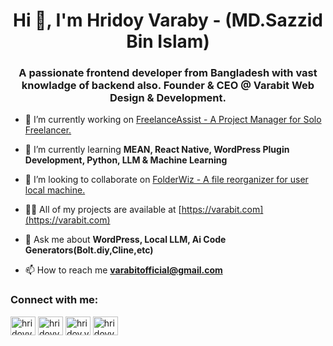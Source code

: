 <h1 align="center">Hi 👋, I'm Hridoy Varaby - (MD.Sazzid Bin Islam)</h1>
<h3 align="center">A passionate frontend developer from Bangladesh with vast knowladge of backend also. Founder & CEO @ Varabit Web Design & Development.</h3>

- 🔭 I’m currently working on [FreelanceAssist - A Project Manager for Solo Freelancer.](https://freelanceassists.netlify.app/)

- 🌱 I’m currently learning **MEAN, React Native, WordPress Plugin Development, Python, LLM & Machine Learning**

- 👯 I’m looking to collaborate on [FolderWiz - A file reorganizer for user local machine.](https://github.com/HridoyVaraby/FolderWiz)

- 👨‍💻 All of my projects are available at [https://varabit.com](https://varabit.com)

- 💬 Ask me about **WordPress, Local LLM, Ai Code Generators(Bolt.diy,Cline,etc)**

- 📫 How to reach me **varabitofficial@gmail.com**

<h3 align="left">Connect with me:</h3>
<p align="left">
<a href="https://twitter.com/hridoyvaraby" target="blank"><img align="center" src="https://raw.githubusercontent.com/rahuldkjain/github-profile-readme-generator/master/src/images/icons/Social/twitter.svg" alt="hridoyvaraby" height="30" width="40" /></a>
<a href="https://linkedin.com/in/hridoyvaraby" target="blank"><img align="center" src="https://raw.githubusercontent.com/rahuldkjain/github-profile-readme-generator/master/src/images/icons/Social/linked-in-alt.svg" alt="hridoyvaraby" height="30" width="40" /></a>
<a href="https://fb.com/hridoy.varaby" target="blank"><img align="center" src="https://raw.githubusercontent.com/rahuldkjain/github-profile-readme-generator/master/src/images/icons/Social/facebook.svg" alt="hridoy.varaby" height="30" width="40" /></a>
<a href="https://www.youtube.com/c/hridoyvaraby" target="blank"><img align="center" src="https://raw.githubusercontent.com/rahuldkjain/github-profile-readme-generator/master/src/images/icons/Social/youtube.svg" alt="hridoyvaraby" height="30" width="40" /></a>
</p>
